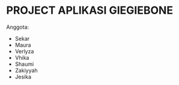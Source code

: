# PROJECT APLIKASI GIEGIEBONE
Anggota:
- Sekar
- Maura
- Verlyza
- Vhika
- Shaumi
- Zakiyyah
- Jesika
